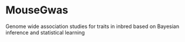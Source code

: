 # MouseGwas
Genome wide association studies for traits in inbred based on Bayesian inference and statistical learning

